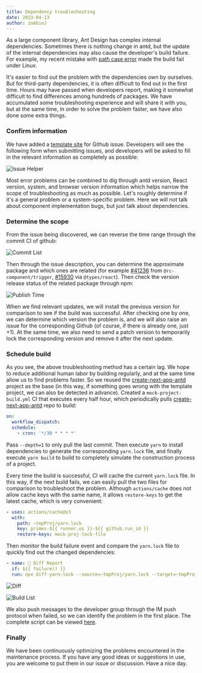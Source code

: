 ```yaml
---
title: Dependency troubleshooting
date: 2023-04-13
author: zombieJ
---
```


As a large component library, Ant Design has complex internal dependencies. Sometimes there is nothing change in antd, but the update of the internal dependencies may also cause the developer's build failure. For example, my recent mistake with [path case error](https://github.com/ant-design/ant-design/issues/41236) made the build fail under Linux.

It's easier to find out the problem with the dependencies own by ourselves. But for third-party dependencies, it is often difficult to find out in the first time. Hours may have passed when developers report, making it somewhat difficult to find differences among hundreds of packages. We have accumulated some troubleshooting experience and will share it with you, but at the same time, in order to solve the problem faster, we have also done some extra things.

### Confirm information

We have added a [template site](https://new-issue.ant.design/) for Github issue. Developers will see the following form when submitting issues, and developers will be asked to fill in the relevant information as completely as possible:

![Issue Helper](https://user-images.githubusercontent.com/5378891/231633510-2e7c7819-12c2-4153-b3c8-4d5576116a08.png)

Most error problems can be combined to dig through antd version, React version, system, and browser version information which helps narrow the scope of troubleshooting as much as possible. Let's roughly determine if it's a general problem or a system-specific problem. Here we will not talk about component implementation bugs, but just talk about dependencies.

### Determine the scope

From the issue being discovered, we can reverse the time range through the commit CI of github:

![Commit List](https://user-images.githubusercontent.com/5378891/231635576-88a84f55-11d9-403c-bece-98d55bf5b893.png)

Then through the issue description, you can determine the approximate package and which ones are related (for example [#41236](https://github.com/ant-design/ant-design/issues/41236) from `@rc-component/trigger`, [#15930](https://github.com/ant-design/ant-design/issues/15930) via `@types/react`). Then check the version release status of the related package through npm:

![Publish Time](https://user-images.githubusercontent.com/5378891/231636272-e423301a-f8df-407e-8d4e-a49e219631e4.png)

When we find relevant updates, we will install the previous version for comparison to see if the build was successful. After checking one by one, we can determine which version the problem is, and we will also raise an issue for the corresponding Github (of course, if there is already one, just +1). At the same time, we also need to send a patch version to temporarily lock the corresponding version and remove it after the next update.

### Schedule build

As you see, the above troubleshooting method has a certain lag. We hope to reduce additional human labor by building regularly, and at the same time allow us to find problems faster. So we reused the [create-next-app-antd](https://github.com/ant-design/create-next-app-antd) project as the base (in this way, if something goes wrong with the template project, we can also be detected in advance). Created a `mock-project-build.yml` CI that executes every half hour, which periodically pulls [create-next-app-antd](https://github.com/ant-design/create-next-app-antd) repo to build:

```yml
on:
  workflow_dispatch:
  schedule:
    - cron: '*/30 * * * *'
```

Pass `--depth=1` to only pull the last commit. Then execute `yarn` to install dependencies to generate the corresponding `yarn.lock` file, and finally execute `yarn build` to build to completely simulate the construction process of a project.

Every time the build is successful, CI will cache the current `yarn.lock` file. In this way, if the next build fails, we can easily pull the two files for comparison to troubleshoot the problem. Although `actions/cache` does not allow cache keys with the same name, it allows `restore-keys` to get the latest cache, which is very convenient:

```yml
- uses: actions/cache@v3
  with:
    path: ~tmpProj/yarn.lock
    key: primes-${{ runner.os }}-${{ github.run_id }}
    restore-keys: mock-proj-lock-file
```

Then monitor the build failure event and compare the `yarn.lock` file to quickly find out the changed dependencies:

```yml
- name: 🎨 Diff Report
  if: ${{ failure() }}
  run: npx diff-yarn-lock --source=~tmpProj/yarn.lock --target=~tmpProj/yarn.lock.failed
```

![Diff](https://user-images.githubusercontent.com/5378891/226313045-83895072-57c1-4135-80cf-16eeecae8c18.png)

![Build List](https://user-images.githubusercontent.com/5378891/231641305-88ec5d5e-6879-458a-8660-9d9828b97fd9.png)

We also push messages to the developer group through the IM push protocol when failed, so we can identify the problem in the first place. The complete script can be viewed [here](https://github.com/ant-design/ant-design/blob/da83561f9cb57b0eb03d18543d96393689f799be/.github/workflows/mock-project-build.yml).

### Finally

We have been continuously optimizing the problems encountered in the maintenance process. If you have any good ideas or suggestions in use, you are welcome to put them in our issue or discussion. Have a nice day.
